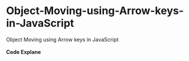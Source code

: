 # Object-Moving-using-Arrow-keys-in-JavaScript
Object Moving using Arrow keys in JavaScript
    <br><br>
    <b>Code Explane</b>
    <br>

